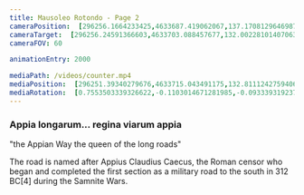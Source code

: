 ```yaml
---
title: Mausoleo Rotondo - Page 2
cameraPosition:  [296256.1664233425,4633687.419062067,137.17081296469874]
cameraTarget:  [296256.24591366603,4633703.088457677,132.00228101407063]
cameraFOV: 60

animationEntry: 2000

mediaPath: /videos/counter.mp4
mediaPosition:  [296251.39340279676,4633715.043491175,132.81112427594064]
mediaRotation:  [0.7553503339326622,-0.1103014671281985,-0.09333931923736662,0.639192639868051]
---
```


### Appia longarum... regina viarum appia

"the Appian Way the queen of the long roads"  

The road is named after Appius Claudius Caecus, the Roman censor who began and completed the first section as a military road to the south in 312 BC[4] during the Samnite Wars.
